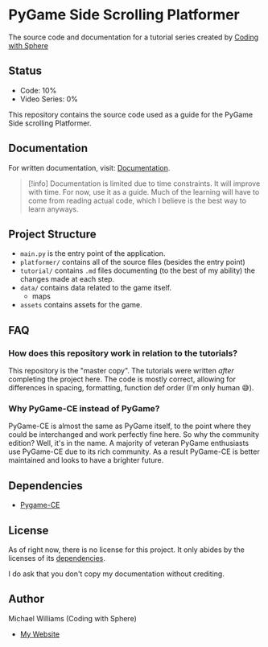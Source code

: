 # PyGame Side Scrolling Platformer

The source code and documentation for a tutorial series created by [Coding with Sphere](https://youtube.com/@codingwithsphere)

## Status
- Code: 10%
- Video Series: 0%

This repository contains the source code used as a guide for the PyGame Side scrolling Platformer.

## Documentation

For written documentation, visit: [Documentation](./tutorial/roadmap.md).

>[!info]
>Documentation is limited due to time constraints. It will improve with time. For now, use it as a guide. Much of the learning will have to come from reading actual code, which I believe is the best way to learn anyways.

## Project Structure
- `main.py` is the entry point of the application.
- `platformer/` contains all of the source files (besides the entry point)
- `tutorial/` contains `.md` files documenting (to the best of my ability) the changes made at each step.
- `data/` contains data related to the game itself.
	- maps
- `assets` contains assets for the game.

## FAQ

### How does this repository work in relation to the tutorials?
This repository is the "master copy". The tutorials were written *after* completing the project here. The code is mostly correct, allowing for differences in spacing, formatting, function def order (I'm only human 😅).

### Why PyGame-CE instead of PyGame?
PyGame-CE is almost the same as PyGame itself, to the point where they could be interchanged and work perfectly fine here. So why the community edition? Well, it's in the name. A majority of veteran PyGame enthusiasts use PyGame-CE due to its rich community. As a result PyGame-CE is better maintained and looks to have a brighter future.

## Dependencies
- [Pygame-CE](https://pyga.me)

## License
As of right now, there is no license for this project. It only abides by the licenses of its [dependencies](#dependencies).

I do ask that you don't copy my documentation without crediting.

## Author
Michael Williams (Coding with Sphere)
- [My Website](https://codingwithsphere.com)